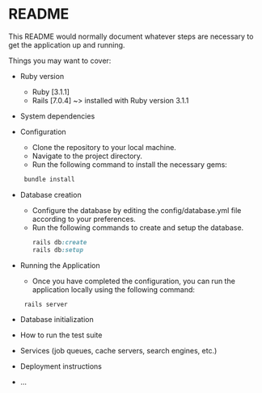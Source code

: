 # README

This README would normally document whatever steps are necessary to get the
application up and running.

Things you may want to cover:

- Ruby version

  - Ruby [3.1.1]
  - Rails [7.0.4] ~> installed with Ruby version 3.1.1

- System dependencies

- Configuration
  - Clone the repository to your local machine.
  - Navigate to the project directory.
  - Run the following command to install the necessary gems:
  ```ruby
   bundle install
  ```
- Database creation
  - Configure the database by editing the config/database.yml file according to your preferences.
  - Run the following commands to create and setup the database.
    ```ruby
    rails db:create
    rails db:setup
    ```
- Running the Application
  - Once you have completed the configuration, you can run the application locally using the following command:
  ```ruby
   rails server
  ```  
- Database initialization

- How to run the test suite

- Services (job queues, cache servers, search engines, etc.)

- Deployment instructions

- ...
